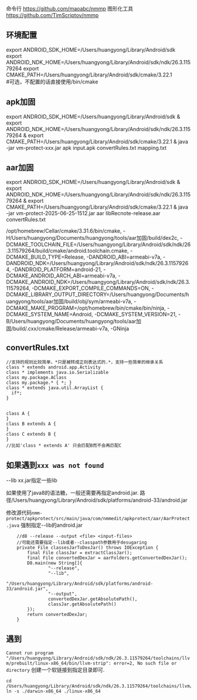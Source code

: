 命令行
https://github.com/maoabc/nmmp
图形化工具
https://github.com/TimScriptov/nmmp

## 环境配置

export ANDROID_SDK_HOME=/Users/huangyong/Library/Android/sdk
export ANDROID_NDK_HOME=/Users/huangyong/Library/Android/sdk/ndk/26.3.11579264
export CMAKE_PATH=/Users/huangyong/Library/Android/sdk/cmake/3.22.1   
#可选，不配置的话直接使用/bin/cmake


## apk加固

export ANDROID_SDK_HOME=/Users/huangyong/Library/Android/sdk & export ANDROID_NDK_HOME=/Users/huangyong/Library/Android/sdk/ndk/26.3.11579264 & export CMAKE_PATH=/Users/huangyong/Library/Android/sdk/cmake/3.22.1 & java -jar vm-protect-xxx.jar apk input.apk convertRules.txt mapping.txt


## aar加固

export ANDROID_SDK_HOME=/Users/huangyong/Library/Android/sdk & export ANDROID_NDK_HOME=/Users/huangyong/Library/Android/sdk/ndk/26.3.11579264 & export CMAKE_PATH=/Users/huangyong/Library/Android/sdk/cmake/3.22.1 & java -jar vm-protect-2025-06-25-1512.jar aar libRecnote-release.aar convertRules.txt



/opt/homebrew/Cellar/cmake/3.31.6/bin/cmake, -H/Users/huangyong/Documents/huangyong/tools/aar加固/build/dex2c, -DCMAKE_TOOLCHAIN_FILE=/Users/huangyong/Library/Android/sdk/ndk/26.3.11579264/build/cmake/android.toolchain.cmake, -DCMAKE_BUILD_TYPE=Release, -DANDROID_ABI=armeabi-v7a, -DANDROID_NDK=/Users/huangyong/Library/Android/sdk/ndk/26.3.11579264, -DANDROID_PLATFORM=android-21, -DCMAKE_ANDROID_ARCH_ABI=armeabi-v7a, -DCMAKE_ANDROID_NDK=/Users/huangyong/Library/Android/sdk/ndk/26.3.11579264, -DCMAKE_EXPORT_COMPILE_COMMANDS=ON, -DCMAKE_LIBRARY_OUTPUT_DIRECTORY=/Users/huangyong/Documents/huangyong/tools/aar加固/build/obj/sym/armeabi-v7a, -DCMAKE_MAKE_PROGRAM=/opt/homebrew/bin/cmake/bin/ninja, -DCMAKE_SYSTEM_NAME=Android, -DCMAKE_SYSTEM_VERSION=21, -B/Users/huangyong/Documents/huangyong/tools/aar加固/build/.cxx/cmake/Release/armeabi-v7a, -GNinja


## convertRules.txt

```
//支持的规则比较简单，*只是被转成正则表达式的.*，支持一些简单的继承关系
class * extends android.app.Activity
class * implements java.io.Serializable
class my.package.AClass
class my.package.* { *; }
class * extends java.util.ArrayList {
  if*;
}


class A {
}
class B extends A {
}
class C extends B {
}
//比如'class * extends A' 只会匹配B而不会再匹配C
```

## 如果遇到`xxx was not found`

--lib xx.jar指定一些lib

如果使用了java8的语法糖，一般还需要再指定android.jar. 路径/Users/huangyong/Library/Android/sdk/platforms/android-33/android.jar

修改源代码`nmm-protect/apkprotect/src/main/java/com/nmmedit/apkprotect/aar/AarProtect.java`
强制指定--lib的android.jar
```
    //d8 --release --output <file> <input-files>
    //可能还需要指定--lib或者--classpath参数用于desugaring
    private File classesJarToDexJar() throws IOException {
        final File classJar = extractClassJar();
        final File convertedDexJar = aarFolders.getConvertedDexJar();
        D8.main(new String[]{
                "--release",
                "--lib",
                "/Users/huangyong/Library/Android/sdk/platforms/android-33/android.jar",
                "--output",
                convertedDexJar.getAbsolutePath(),
                classJar.getAbsolutePath()
        });
        return convertedDexJar;
    }
```


## 遇到
`Cannot run program "/Users/huangyong/Library/Android/sdk/ndk/26.3.11579264/toolchains/llvm/prebuilt/linux-x86_64/bin/llvm-strip": error=2, No such file or directory`
创建一个软链接到指定目录即可.
```
cd /Users/huangyong/Library/Android/sdk/ndk/26.3.11579264/toolchains/llvm/prebuilt/
ln -s ./darwin-x86_64 ./linux-x86_64
```
